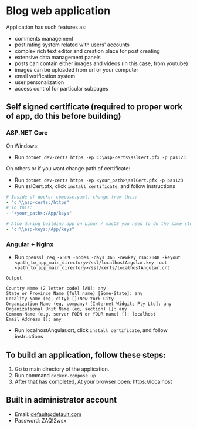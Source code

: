 # Blog web application
Application has such features as:
- comments management
- post rating system related with users' accounts
- complex rich text editor and creation place for post creating
- extensive data management panels
- posts can contain either images and videos (in this case, from youtube)
- images can be uploaded from url or your computer
- email verification system
- user personalization
- access control for particular subpages

## Self signed certificate (required to proper work of app, do this before building)
### ASP.NET Core
On Windows:
- Run `dotnet dev-certs https -ep C:\asp-certs\sslCert.pfx -p pas123`

On others or if you want change path of certificate:
- Run `dotnet dev-certs https -ep <your_path>\sslCert.pfx -p pas123`
- Run sslCert.pfx, click `install certificate`, and follow instructions
```yaml
# Inside of docker-compose.yaml, change from this:
- "c:\\asp-certs:/https"
# To this:
- "<your_path>:/App/keys"

# Also during building app on Linux / macOS you need to do the same stuff with:
- "c:\\asp-keys:/App/keys"
```
### Angular + Nginx
- Run `openssl req -x509 -nodes -days 365 -newkey rsa:2048 -keyout <path_to_app_main_directory>/ssl/localhostAngular.key -out <path_to_app_main_directory>/ssl/certs/localhostAngular.crt`
```
Output

Country Name (2 letter code) [AU]: any
State or Province Name (full name) [Some-State]: any
Locality Name (eg, city) []:New York City
Organization Name (eg, company) [Internet Widgits Pty Ltd]: any
Organizational Unit Name (eg, section) []: any
Common Name (e.g. server FQDN or YOUR name) []: localhost
Email Address []: any
```
- Run localhostAngular.crt, click `install certificate`, and follow instructions

## To build an application, follow these steps:
1. Go to main directory of the application.
2. Run command `docker-compose up`
3. After that has completed, At your browser open: https://localhost

## Built in administrator account
- Email: default@default.com
- Password: ZAQ!2wsx
